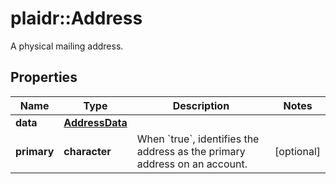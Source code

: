 # plaidr::Address

A physical mailing address.

## Properties
Name | Type | Description | Notes
------------ | ------------- | ------------- | -------------
**data** | [**AddressData**](AddressData.md) |  | 
**primary** | **character** | When &#x60;true&#x60;, identifies the address as the primary address on an account. | [optional] 


